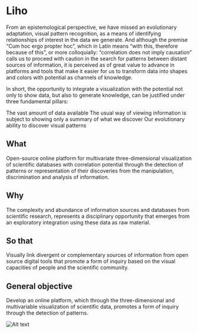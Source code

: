 # Liho

From an epistemological perspective, we have missed an evolutionary adaptation, visual pattern recognition, as a means of identifying relationships of interest in the data we generate. And although the premise “Cum hoc ergo propter hoc”, which in Latin means “with this, therefore because of this”, or more colloquially: “correlation does not imply causation” calls us to proceed with caution in the search for patterns between distant sources of information, it is perceived as of great value to advance in platforms and tools that make it easier for us to transform data into shapes and colors with potential as channels of knowledge.

In short, the opportunity to integrate a visualization with the potential not only to show data, but also to generate knowledge, can be justified under three fundamental pillars:

The vast amount of data available The usual way of viewing information is subject to showing only a summary of what we discover Our evolutionary ability to discover visual patterns

## What
Open-source online platform for multivariate three-dimensional visualization of scientific databases with correlation potential through the detection of patterns or representation of their discoveries from the manipulation, discrimination and analysis of information.

## Why
The complexity and abundance of information sources and databases from scientific research, represents a disciplinary opportunity that emerges from an exploratory integration using these data as raw material.

## So that
Visually link divergent or complementary sources of information from open source digital tools that promote a form of inquiry based on the visual capacities of people and the scientific community.

## General objective
Develop an online platform, which through the three-dimensional and multivariable visualization of scientific data, promotes a form of inquiry through the detection of patterns.

![Alt text](mediafiles/assets/program.png)
